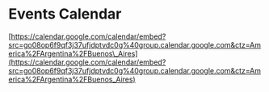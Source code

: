 # Events Calendar

[https://calendar.google.com/calendar/embed?src=go08op6f9qf3j37ufjdptvdc0g%40group.calendar.google.com&ctz=America%2FArgentina%2FBuenos\_Aires](https://calendar.google.com/calendar/embed?src=go08op6f9qf3j37ufjdptvdc0g%40group.calendar.google.com&ctz=America%2FArgentina%2FBuenos_Aires)


